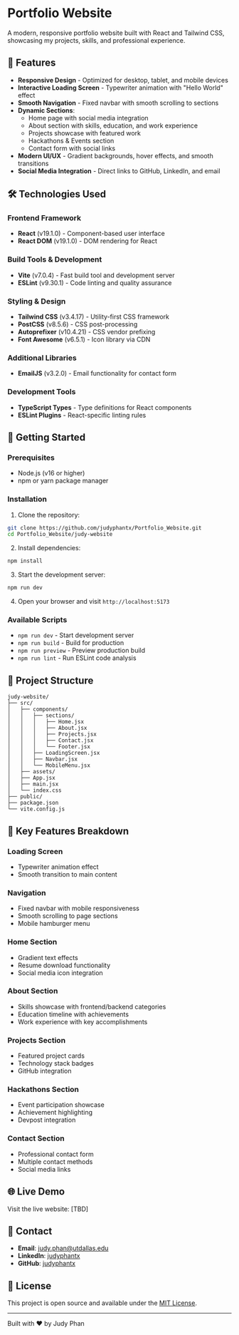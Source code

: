 # Portfolio Website

A modern, responsive portfolio website built with React and Tailwind CSS, showcasing my projects, skills, and professional experience.

## 🌟 Features

- **Responsive Design** - Optimized for desktop, tablet, and mobile devices
- **Interactive Loading Screen** - Typewriter animation with "Hello World" effect
- **Smooth Navigation** - Fixed navbar with smooth scrolling to sections
- **Dynamic Sections**:
  - Home page with social media integration
  - About section with skills, education, and work experience
  - Projects showcase with featured work
  - Hackathons & Events section
  - Contact form with social links
- **Modern UI/UX** - Gradient backgrounds, hover effects, and smooth transitions
- **Social Media Integration** - Direct links to GitHub, LinkedIn, and email

## 🛠️ Technologies Used

### Frontend Framework

- **React** (v19.1.0) - Component-based user interface
- **React DOM** (v19.1.0) - DOM rendering for React

### Build Tools & Development

- **Vite** (v7.0.4) - Fast build tool and development server
- **ESLint** (v9.30.1) - Code linting and quality assurance

### Styling & Design

- **Tailwind CSS** (v3.4.17) - Utility-first CSS framework
- **PostCSS** (v8.5.6) - CSS post-processing
- **Autoprefixer** (v10.4.21) - CSS vendor prefixing
- **Font Awesome** (v6.5.1) - Icon library via CDN

### Additional Libraries

- **EmailJS** (v3.2.0) - Email functionality for contact form

### Development Tools

- **TypeScript Types** - Type definitions for React components
- **ESLint Plugins** - React-specific linting rules

## 🚀 Getting Started

### Prerequisites

- Node.js (v16 or higher)
- npm or yarn package manager

### Installation

1. Clone the repository:

```bash
git clone https://github.com/judyphantx/Portfolio_Website.git
cd Portfolio_Website/judy-website
```

2. Install dependencies:

```bash
npm install
```

3. Start the development server:

```bash
npm run dev
```

4. Open your browser and visit `http://localhost:5173`

### Available Scripts

- `npm run dev` - Start development server
- `npm run build` - Build for production
- `npm run preview` - Preview production build
- `npm run lint` - Run ESLint code analysis

## 📁 Project Structure

```
judy-website/
├── src/
│   ├── components/
│   │   ├── sections/
│   │   │   ├── Home.jsx
│   │   │   ├── About.jsx
│   │   │   ├── Projects.jsx
│   │   │   ├── Contact.jsx
│   │   │   └── Footer.jsx
│   │   ├── LoadingScreen.jsx
│   │   ├── Navbar.jsx
│   │   └── MobileMenu.jsx
│   ├── assets/
│   ├── App.jsx
│   ├── main.jsx
│   └── index.css
├── public/
├── package.json
└── vite.config.js
```

## 🎨 Key Features Breakdown

### Loading Screen

- Typewriter animation effect
- Smooth transition to main content

### Navigation

- Fixed navbar with mobile responsiveness
- Smooth scrolling to page sections
- Mobile hamburger menu

### Home Section

- Gradient text effects
- Resume download functionality
- Social media icon integration

### About Section

- Skills showcase with frontend/backend categories
- Education timeline with achievements
- Work experience with key accomplishments

### Projects Section

- Featured project cards
- Technology stack badges
- GitHub integration

### Hackathons Section

- Event participation showcase
- Achievement highlighting
- Devpost integration

### Contact Section

- Professional contact form
- Multiple contact methods
- Social media links

## 🌐 Live Demo

Visit the live website: [TBD]

## 📧 Contact

- **Email**: judy.phan@utdallas.edu
- **LinkedIn**: [judyphantx](https://www.linkedin.com/in/judyphantx/)
- **GitHub**: [judyphantx](https://github.com/judyphantx)

## 📄 License

This project is open source and available under the [MIT License](LICENSE).

---

Built with ❤️ by Judy Phan
